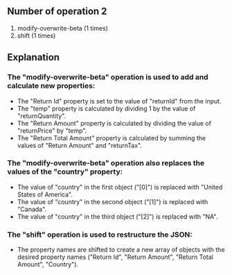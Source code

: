 ## Number of operation 2
1. modify-overwrite-beta (1 times)
2. shift (1 times)

## Explanation

### The "modify-overwrite-beta" operation is used to add and calculate new properties:

* The "Return Id" property is set to the value of "returnId" from the input.
* The "temp" property is calculated by dividing 1 by the value of "returnQuantity".
* The "Return Amount" property is calculated by dividing the value of "returnPrice" by "temp".
* The "Return Total Amount" property is calculated by summing the values of "Return Amount" and "returnTax".

### The "modify-overwrite-beta" operation also replaces the values of the "country" property:

* The value of "country" in the first object ("[0]") is replaced with "United States of America".
* The value of "country" in the second object ("[1]") is replaced with "Canada".
* The value of "country" in the third object ("[2]") is replaced with "NA".

### The "shift" operation is used to restructure the JSON:

* The property names are shifted to create a new array of objects with the desired property names ("Return Id", "Return Amount", "Return Total Amount", "Country").